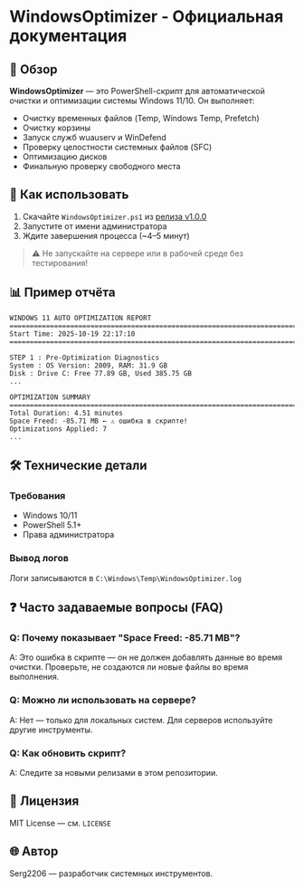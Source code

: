 
# WindowsOptimizer - Официальная документация

## 📌 Обзор

**WindowsOptimizer** — это PowerShell-скрипт для автоматической очистки и оптимизации системы Windows 11/10. Он выполняет:
- Очистку временных файлов (Temp, Windows Temp, Prefetch)
- Очистку корзины
- Запуск служб wuauserv и WinDefend
- Проверку целостности системных файлов (SFC)
- Оптимизацию дисков
- Финальную проверку свободного места

## 🧩 Как использовать

1. Скачайте `WindowsOptimizer.ps1` из [релиза v1.0.0](https://github.com/Serg2206/WindowsOptimizer/releases/tag/v1.0.0)
2. Запустите от имени администратора
3. Ждите завершения процесса (~4–5 минут)

> ⚠️ Не запускайте на сервере или в рабочей среде без тестирования!

## 📊 Пример отчёта

```
WINDOWS 11 AUTO OPTIMIZATION REPORT
================================================================================
Start Time: 2025-10-19 22:17:10
================================================================================

STEP 1 : Pre-Optimization Diagnostics
System : OS Version: 2009, RAM: 31.9 GB
Disk : Drive C: Free 77.89 GB, Used 385.75 GB
...

OPTIMIZATION SUMMARY
================================================================================
Total Duration: 4.51 minutes
Space Freed: -85.71 MB ← ⚠️ ошибка в скрипте!
Optimizations Applied: 7
...
```

## 🛠️ Технические детали

### Требования
- Windows 10/11
- PowerShell 5.1+
- Права администратора

### Вывод логов
Логи записываются в `C:\Windows\Temp\WindowsOptimizer.log`

## ❓ Часто задаваемые вопросы (FAQ)

### Q: Почему показывает "Space Freed: -85.71 MB"?
A: Это ошибка в скрипте — он не должен добавлять данные во время очистки. Проверьте, не создаются ли новые файлы во время выполнения.

### Q: Можно ли использовать на сервере?
A: Нет — только для локальных систем. Для серверов используйте другие инструменты.

### Q: Как обновить скрипт?
A: Следите за новыми релизами в этом репозитории.

## 📜 Лицензия
MIT License — см. `LICENSE`

## 🌐 Автор
Serg2206 — разработчик системных инструментов.
